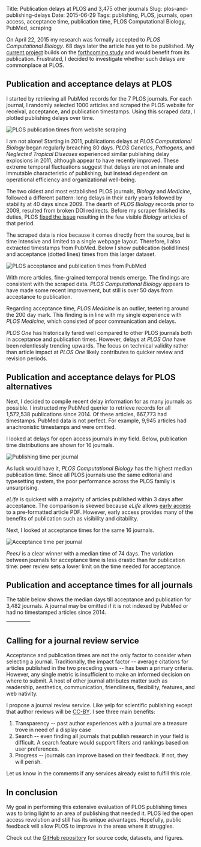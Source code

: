 Title: Publication delays at PLOS and 3,475 other journals
Slug: plos-and-publishing-delays
Date: 2015-06-29
Tags: publishing, PLOS, journals, open access, acceptance time, publication time, PLOS Computational Biology, PubMed, scraping

On April 22, 2015 my research was formally accepted to *PLOS Computational Biology*. 68 days later the article has yet to be published. My [current project](https://dx.doi.org/10.15363/thinklab.4) builds on the [forthcoming study](https://dx.doi.org/10.1101/011569) and would benefit from its publication. Frustrated, I decided to investigate whether such delays are commonplace at PLOS.

## Publication and acceptance delays at PLOS

I started by retrieving all PubMed records for the 7 PLOS journals. For each journal, I randomly selected 1000 articles and scraped the PLOS website for receival, acceptance, and publication timestamps. Using this scraped data, I plotted publishing delays over time.

![PLOS publication times from website scraping](https://raw.githubusercontent.com/dhimmel/plostime/39ff289cae08c81bce6aed499e8df391a05b2107/figure/scraped-plos-publication-times.png "Scraped PLOS publication times")

I am not alone! Starting in 2011, publications delays at *PLOS Computational Biology* began regularly breaching 80 days. *PLOS Genetics*, *Pathogens*, and *Neglected Tropical Diseases* experienced similar publishing delay explosions in 2011, although appear to have recently improved. These extreme temporal fluctuations suggest that delays are not an innate and immutable characteristic of publishing, but instead dependent on operational efficiency and organizational well-being.

The two oldest and most established PLOS journals, *Biology* and *Medicine*, followed a different pattern: long delays in their early years followed by stability at 40 days since 2009. The dearth of *PLOS Biology* records prior to 2009, resulted from broken DOI redirects. Before my scraper finished its duties, PLOS [fixed the issue](https://twitter.com/dhimmel/status/613842560360951808) resulting in the few visible *Biology* articles of that period.

The scraped data is nice because it comes directly from the source, but is time intensive and limited to a single webpage layout. Therefore, I also extracted timestamps from PubMed. Below I show publication (solid lines) and acceptance (dotted lines) times from this larger dataset.

![PLOS acceptance and publication times from PubMed](https://raw.githubusercontent.com/dhimmel/plostime/39ff289cae08c81bce6aed499e8df391a05b2107/figure/plos-stages.png "PLOS acceptance  times (dotted line) and publication times (solid line)")

With more articles, fine-grained temporal trends emerge. The findings are consistent with the scraped data. *PLOS Computational Biology* appears to have made some recent improvement, but still is over 50 days from acceptance to publication.

Regarding acceptance time, *PLOS Medicine* is an outlier, teetering around the 200 day mark. This finding is in line with my single experience with *PLOS Medicine*, which consisted of poor communication and delays.

*PLOS One* has historically fared well compared to other PLOS journals both in acceptance and publication times. However, delays at *PLOS One* have been relentlessly trending upwards. The focus on technical validity rather than article impact at *PLOS One* likely contributes to quicker review and revision periods.

## Publication and acceptance delays for PLOS alternatives

Next, I decided to compile recent delay information for as many journals as possible. I instructed my PubMed querier to retrieve records for all 1,572,538 publications since 2014. Of these articles, 667,773 had timestamps. PubMed data is not perfect. For example, 9,945 articles had anachronistic timestamps and were omitted.

I looked at delays for open access journals in my field. Below, publication time distributions are shown for 16 journals.

![Publishing time per journal](https://raw.githubusercontent.com/dhimmel/plostime/39ff289cae08c81bce6aed499e8df391a05b2107/figure/publication-days-violinplot.png)

As luck would have it, *PLOS Computational Biology* has the highest median publication time. Since all PLOS journals use the same editorial and typesetting system, the poor performance across the PLOS family is unsurprising.

*eLife* is quickest with a majority of articles published within 3 days after acceptance. The comparison is skewed because *eLife* allows [early access](http://elifesciences.org/content/early/recent) to a pre-formatted article PDF. However, early access provides many of the benefits of publication such as visibility and citability.

Next, I looked at acceptance times for the same 16 journals.

![Acceptance time per journal](https://raw.githubusercontent.com/dhimmel/plostime/39ff289cae08c81bce6aed499e8df391a05b2107/figure/acceptance-days-violinplot.png)

*PeerJ* is a clear winner with a median time of 74 days. The variation between journals for acceptance time is less drastic than for publication time: peer review sets a lower limit on the time needed for acceptance.

## Publication and acceptance times for all journals

The table below shows the median days till acceptance and publication for 3,482 journals. A journal may be omitted if it is not indexed by PubMed or had no timestamped articles since 2014.

<table id="journals" class="display" cellspacing="0" width="100%">
  <thead>
    <tr>
      <th></th>
      <th></th>
      <th></th>
      <th></th>
    </tr>
  </thead>
  <tbody></tbody>
</table>

## Calling for a journal review service

Acceptance and publication times are not the only factor to consider when selecting a journal. Traditionally, the impact factor -- average citations for articles published in the two preceding years -- has been a primary criteria. However, any single metric is insufficient to make an informed decision on where to submit. A host of other journal attributes matter such as readership, aesthetics, communication, friendliness, flexibility, features, and web nativity.

I propose a journal review service. Like yelp for scientific publishing except that author reviews will be [CC-BY](https://creativecommons.org/licenses/by/4.0/). I see three main benefits:

1. Transparency -- past author experiences with a journal are a treasure trove in need of a display case
1. Search -- even finding all journals that publish research in your field is difficult. A search feature would support filters and rankings based on user preferences.
3. Progress -- journals can improve based on their feedback. If not, they will perish.

Let us know in the comments if any services already exist to fulfill this role.

## In conclusion

My goal in performing this extensive evaluation of PLOS publishing times was to bring light to an area of publishing that needed it. PLOS led the open access revolution and still has its unique advantages. Hopefully, public feedback will allow PLOS to improve in the areas where it struggles.

Check out the [GitHub repository](https://github.com/dhimmel/plostime) for source code, datasets, and figures.

<link rel="stylesheet" type="text/css" href="//cdn.datatables.net/1.10.7/css/jquery.dataTables.min.css">
<script type="text/javascript" src="//code.jquery.com/jquery-2.1.4.min.js"></script>
<script type="text/javascript" src="//cdn.datatables.net/1.10.7/js/jquery.dataTables.min.js"></script>

<script>
$(document).ready(function() {
    $('#journals').dataTable( {
      "ajax": '//raw.githubusercontent.com/dhimmel/plostime/39ff289cae08c81bce6aed499e8df391a05b2107/data/journal-times.json',
      aoColumns: [
        { sWidth: '50%', sTitle: 'Journal' },
        { bVisible: false},
        { sTitle: 'Articles' },
        { sTitle: 'Acceptance'},
        { sTitle: 'Publication' } ],
      "order": [[ 2, "desc" ]],
      "search": { "regex": true }
}
    );
} );
</script>

